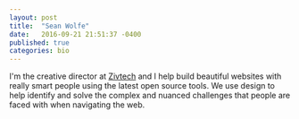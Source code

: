 ```yaml
---
layout: post
title:  "Sean Wolfe"
date:   2016-09-21 21:51:37 -0400
published: true
categories: bio
---
```

I'm the creative director at [Zivtech](https://www.zivtech.com/) and I help build beautiful websites with really smart people using the latest open source tools. We use design to help identify and solve the complex and nuanced challenges that people are faced with when navigating the web.
